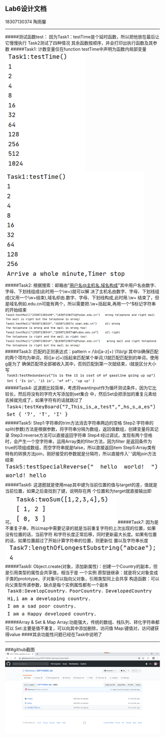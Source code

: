 ## Lab6设计文档
18307130374 陶雨馨
***
#####测试函数test：
     因为Task1：testTime是个延时函数，所以把他放在最后让它慢慢执行
     Task2测试了四种情况
     其余函数按顺序，并会打印出执行函数及其参数
#####Task1:
     计数变量仅在function testTime中声明为函数内局部变量
![normal](images/Task1.PNG)
![stop](images/Task1-1.PNG)
#####Task2:
    根据搜索：邮箱由“用户名@主机名.域名构成"其中用户名由数字、字母、下划线组成(此时用一个\w+)就可以解
    决了主机名由数字、字母、下划线组成(又用一个\w+结束),域名却由.数字、字母、下划线构成,此时用\.\w+
    结束了，但是域名例如.edu.cn可能有两个，所以需要把\.\w+括起来,再用一个^$标记字符串的开始结束
![Task2](images/Task2.PNG)
#####Task3:
     匹配的正则表达式：pattern = /\b([a-z]+) \1\b/gi
     其中\b确保匹配的两个项均为单词，将([a-z]+)括起来匹配某个单词,\1就匹配匹配到的单词，使用g是为了
     确保匹配项全部被收入其中，否则匹配到第一次就结束，i就是区分大小写
![Task3](images/Task3.PNG)
#####Task4:
    这道题比较简单，考虑将wantinput作为循环测试条件，因为它比较长，然后将没有的字符大写添加到set集合
    中，然后Set会把添加的重复元素给去掉就完成了，如果字符有的话就跳过了
![Task4](images/Task4.PNG)
#####Task5:
        Step1:字符串的trim方法消去字符串两边的空格
        Step2:字符串的split(参数)方法是根据参数，将字符串分隔为数组，返回值数组，创建变量将其记录
        Step3:reverse方法可以直接返回字符串
        Step4:经过调试，发现有两个空格时，会产生一个空字符串，运用Array类的filter方法，因为filter
              是返回条件为true的项组成数组，而空字符串就是false，所以直接返回item
        Step5:Array类有特有的转换方法join，刚好接受的参数就是分隔符，所以直接传入‘ ’调用join方法
              结束
![Task5](images/Task5.PNG)
#####Task6:
    这道题就是使用map其中键为当前位置的值与target的差，值就是当前位置，如果之后查找到了键，说明存在两
    个位置和为target就直接输出即可。
![Task6](images/Task6.PNG)
#####Task7:
    因为是不重复子串，所以map中需要记录的就是当前重复字符的上次出现的位置，如果没有位置的话，当前字符
    和字符长度正常后移，同时更新最大长度。如果有位置的话，如果位置超过了开始计算字符串的位置，则更新位
    置以及字符串长度
![Task7](images/Task7.PNG)
#####Task8:
    Object.create(对象，添加新属性)：创建一个Country的副本，但是引用类型的属性会共享值，相当于是
                                    一个实例
    原型链继承：就是将父对象变成子类的prototype，子对象可以指向父对象，引用类型同上会共享
    构造函数：可以向父类型传递参数，缺点是每个实例属性都有一个副本
![Task8](images/Task8.PNG)
#####Array & Set & Map
    Array:功能强大，传统的数组、栈队列、转化字符串都可以
    Set:主要是值不重复，可以向其中添加删除，访问值
    Map:键值对，访问键获得value
####其余功能性问题已经在Task中说明了
***
###github截图
![Github](images/Github.PNG)

     
